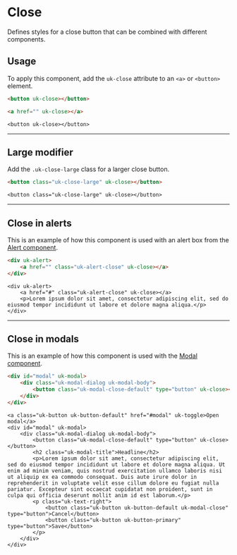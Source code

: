 # Close

<p class="uk-text-lead">Defines styles for a close button that can be combined with different components.</p>

## Usage

To apply this component, add the `uk-close` attribute to an `<a>` or `<button>` element.


```html
<button uk-close></button>

<a href="" uk-close></a>
```

```example
<button uk-close></button>
```

***

## Large modifier

Add the `.uk-close-large` class for a larger close button.


```html
<button class="uk-close-large" uk-close></button>
```

```example
<button class="uk-close-large" uk-close></button>
```

***

## Close in alerts

This is an example of how this component is used with an alert box from the [Alert component](alert.md).

```html
<div uk-alert>
    <a href="" class="uk-alert-close" uk-close></a>
</div>
```

```example
<div uk-alert>
    <a href="#" class="uk-alert-close" uk-close></a>
    <p>Lorem ipsum dolor sit amet, consectetur adipiscing elit, sed do eiusmod tempor incididunt ut labore et dolore magna aliqua.</p>
</div>
```

***

## Close in modals

This is an example of how this component is used with the [Modal component](alert.md).

```html
<div id="modal" uk-modal>
    <div class="uk-modal-dialog uk-modal-body">
        <button class="uk-modal-close-default" type="button" uk-close></button>
    </div>
</div>
```

```example
<a class="uk-button uk-button-default" href="#modal" uk-toggle>Open modal</a>
<div id="modal" uk-modal>
    <div class="uk-modal-dialog uk-modal-body">
        <button class="uk-modal-close-default" type="button" uk-close></button>
        <h2 class="uk-modal-title">Headline</h2>
        <p>Lorem ipsum dolor sit amet, consectetur adipiscing elit, sed do eiusmod tempor incididunt ut labore et dolore magna aliqua. Ut enim ad minim veniam, quis nostrud exercitation ullamco laboris nisi ut aliquip ex ea commodo consequat. Duis aute irure dolor in reprehenderit in voluptate velit esse cillum dolore eu fugiat nulla pariatur. Excepteur sint occaecat cupidatat non proident, sunt in culpa qui officia deserunt mollit anim id est laborum.</p>
        <p class="uk-text-right">
            <button class="uk-button uk-button-default uk-modal-close" type="button">Cancel</button>
            <button class="uk-button uk-button-primary" type="button">Save</button>
        </p>
    </div>
</div>
```